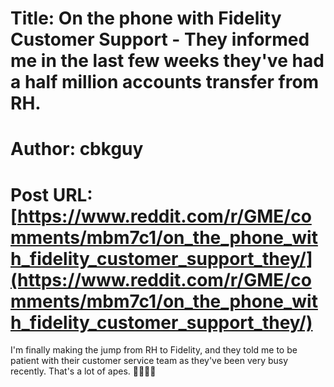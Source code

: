 # Title: On the phone with Fidelity Customer Support - They informed me in the last few weeks they've had a half million accounts transfer from RH.
# Author: cbkguy
# Post URL: [https://www.reddit.com/r/GME/comments/mbm7c1/on_the_phone_with_fidelity_customer_support_they/](https://www.reddit.com/r/GME/comments/mbm7c1/on_the_phone_with_fidelity_customer_support_they/)


I'm finally making the jump from RH to Fidelity, and they told me to be patient with their customer service team as they've been very busy recently.  That's a lot of apes. 🚀💎🙌🏽